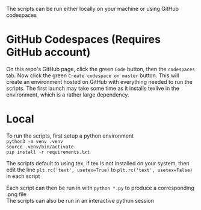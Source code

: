 The scripts can be run either locally on your machine or using GitHub codespaces

# GitHub Codespaces (Requires GitHub account)
On this repo's GitHub page, click the green `Code` button, then the `codespaces` tab. Now click the green `Create codespace on master` button. This will create an environment hosted on GitHub with everything needed to run the scripts. The first launch may take some time as it installs texlive in the environment, which is a rather large dependency.

# Local
To run the scripts, first setup a python environment\
`python3 -m venv .venv`\
`source .venv/bin/activate`\
`pip install -r requirements.txt`

The scripts default to using tex, if tex is not installed on your system, then edit the line `plt.rc('text', usetex=True)` to `plt.rc('text', usetex=False)` in each script

Each script can then be run in with `python *.py` to produce a corresponding .png file\
The scripts can also be run in an interactive python session

